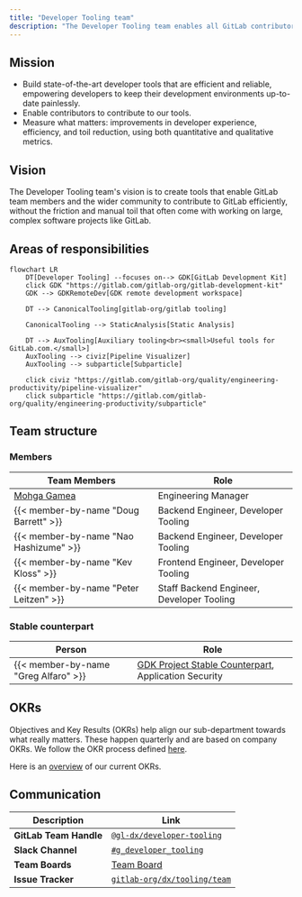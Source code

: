 ```yaml
---
title: "Developer Tooling team"
description: "The Developer Tooling team enables all GitLab contributors to efficiently deliver results for customers by providing stable and performant software development tools, such as the GitLab Development Kit."
---
```


## Mission

- Build state-of-the-art developer tools that are efficient and reliable, empowering developers to keep their development environments up-to-date painlessly.
- Enable contributors to contribute to our tools.
- Measure what matters: improvements in developer experience, efficiency, and toil reduction, using both quantitative and qualitative metrics.

## Vision

The Developer Tooling team's vision is to create tools that enable GitLab team members and the wider community to contribute to GitLab efficiently, without the friction and manual toil that often come with working on large, complex software projects like GitLab.

## Areas of responsibilities

```mermaid
flowchart LR
    DT[Developer Tooling] --focuses on--> GDK[GitLab Development Kit]
    click GDK "https://gitlab.com/gitlab-org/gitlab-development-kit"
    GDK --> GDKRemoteDev[GDK remote development workspace]

    DT --> CanonicalTooling[gitlab-org/gitlab tooling]

    CanonicalTooling --> StaticAnalysis[Static Analysis]

    DT --> AuxTooling[Auxiliary tooling<br><small>Useful tools for GitLab.com.</small>]
    AuxTooling --> civiz[Pipeline Visualizer]
    AuxTooling --> subparticle[Subparticle]

    click civiz "https://gitlab.com/gitlab-org/quality/engineering-productivity/pipeline-visualizer"
    click subparticle "https://gitlab.com/gitlab-org/quality/engineering-productivity/subparticle"
```

## Team structure

### Members

| Team Members                             | Role                                      |
| ---------------------------------------- | ----------------------------------------- |
| [Mohga Gamea](https://gitlab.com/mgamea) | Engineering Manager                       |
| {{< member-by-name "Doug Barrett" >}}    | Backend Engineer, Developer Tooling       |
| {{< member-by-name "Nao Hashizume" >}}   | Backend Engineer, Developer Tooling       |
| {{< member-by-name "Kev Kloss" >}}       | Frontend Engineer, Developer Tooling      |
| {{< member-by-name "Peter Leitzen" >}}   | Staff Backend Engineer, Developer Tooling |

### Stable counterpart

| Person                               | Role                                                                                                                       |
| ------------------------------------ | -------------------------------------------------------------------------------------------------------------------------- |
| {{< member-by-name "Greg Alfaro" >}} | [GDK Project Stable Counterpart](/handbook/engineering/infrastructure/engineering-productivity/gdk/), Application Security |

## OKRs

Objectives and Key Results (OKRs) help align our sub-department towards what really matters. These happen quarterly and are based on company OKRs. We follow the OKR process defined [here](/handbook/company/okrs/#okr-process-at-gitlab).

Here is an [overview](https://gitlab.com/gitlab-com/gitlab-OKRs/-/issues/?sort=created_date&state=opened&type%5B%5D=objective&label_name%5B%5D=team%3A%3ADeveloper%20Tooling&first_page_size=100) of our current OKRs.

## Communication

| Description            | Link                                                                                                           |
| ---------------------- |----------------------------------------------------------------------------------------------------------------|
| **GitLab Team Handle** | [`@gl-dx/developer-tooling`](https://gitlab.com/gl-dx/developer-tooling)                                       |
| **Slack Channel**      | [`#g_developer_tooling`](https://gitlab.enterprise.slack.com/archives/C07UW7F3FL2)                             |
| **Team Boards**        | [Team Board](https://gitlab.com/groups/gitlab-org/-/boards/8974136?label_name[]=team%3A%3ADeveloper%20Tooling) |
| **Issue Tracker**      | [`gitlab-org/dx/tooling/team`](https://gitlab.com/gitlab-org/quality/tooling/team/-/issues/)                   |
